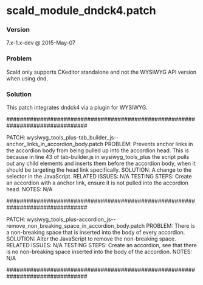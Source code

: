 # scald_module_dndck4.patch
### Version
7.x-1.x-dev @ 2015-May-07
### Problem
Scald only supports CKeditor standalone and not the WYSIWYG API version when using
dnd.
### Solution
This patch integrates dndck4 via a plugin for WYSIWYG.

################################################################################

PATCH: wysiwyg_tools_plus-tab_builder_js--anchor_links_in_accordion_body.patch
PROBLEM: Prevents anchor links in the accordion body from being pulled up into
the accordion head. This is because in line 43 of tab-builder.js in
wysiwyg_tools_plus the script pulls out any child <a> elements and inserts them
before the accordion body, when it should be targeting the head link
specifically.
SOLUTION: A change to the selector in the JavaScript.
RELATED ISSUES: N/A
TESTING STEPS: Create an accordion with a anchor link, ensure it is not pulled
 into the accordion head.
NOTES: N/A

################################################################################

PATCH: wysiwyg_tools_plus-accordion_js--remove_non_breaking_space_in_accordion_body.patch
PROBLEM: There is a non-breaking space that is inserted into the body of every
accordion.
SOLUTION: Alter the JavaScript to remove the non-breaking space.
RELATED ISSUES: N/A
TESTING STEPS: Create an accordion, see that there is no non-breaking space
inserted into the body of the accordion.
NOTES: N/A

################################################################################
